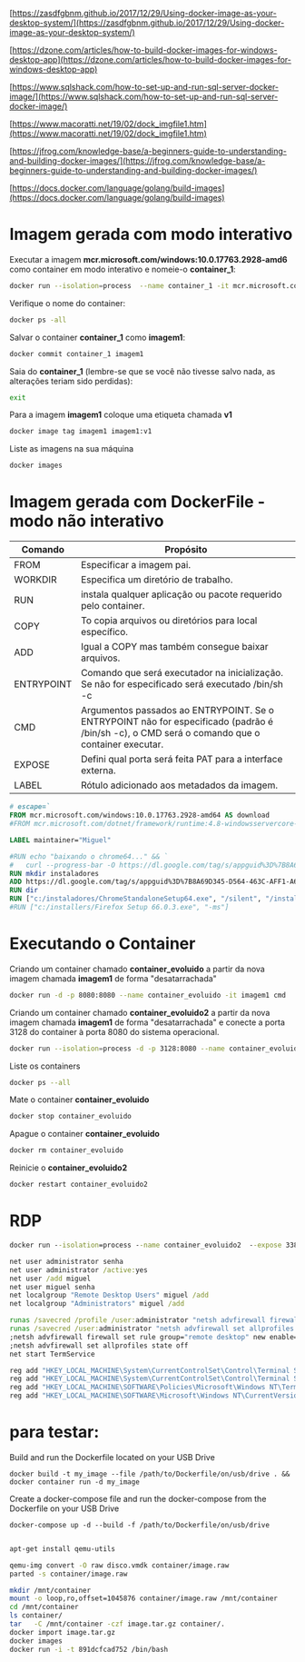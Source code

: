 [https://zasdfgbnm.github.io/2017/12/29/Using-docker-image-as-your-desktop-system/](https://zasdfgbnm.github.io/2017/12/29/Using-docker-image-as-your-desktop-system/)

[https://dzone.com/articles/how-to-build-docker-images-for-windows-desktop-app](https://dzone.com/articles/how-to-build-docker-images-for-windows-desktop-app)

[https://www.sqlshack.com/how-to-set-up-and-run-sql-server-docker-image/](https://www.sqlshack.com/how-to-set-up-and-run-sql-server-docker-image/)

[https://www.macoratti.net/19/02/dock_imgfile1.htm](https://www.macoratti.net/19/02/dock_imgfile1.htm)

[https://jfrog.com/knowledge-base/a-beginners-guide-to-understanding-and-building-docker-images/](https://jfrog.com/knowledge-base/a-beginners-guide-to-understanding-and-building-docker-images/)

[https://docs.docker.com/language/golang/build-images](https://docs.docker.com/language/golang/build-images)

# Imagem gerada com modo interativo

Executar a imagem **mcr.microsoft.com/windows:10.0.17763.2928-amd6** como container em modo interativo e nomeie-o **container_1**:
```bash
docker run --isolation=process  --name container_1 -it mcr.microsoft.com/windows:10.0.17763.2928-amd6 cmd
```

Verifique o nome do container:
```bash
docker ps -all
```

Salvar o container **container_1** como **imagem1**:
```bash
docker commit container_1 imagem1
```

Saia do **container_1** (lembre-se que se você não tivesse salvo nada, as alterações teriam sido perdidas):
```bash
exit
```

Para a imagem **imagem1** coloque uma etiqueta chamada **v1**
```bash
docker image tag imagem1 imagem1:v1
```

Liste as imagens na sua máquina
```
docker images
```

# Imagem gerada com DockerFile - modo não interativo 

| Comando    	| Propósito                                                                                                                                      	|
|------------	|------------------------------------------------------------------------------------------------------------------------------------------------	|
| FROM       	| Especificar a imagem pai.                                                                                                                      	|
| WORKDIR    	| Especifica um diretório de trabalho.                                                                                                           	|
| RUN        	|  instala qualquer aplicação ou pacote requerido pelo container.                                                                                	|
| COPY       	| To copia arquivos ou diretórios para local específico.                                                                                         	|
| ADD        	|  Igual a COPY mas também consegue baixar arquivos.                                                                                             	|
| ENTRYPOINT 	|  Comando que será executador na inicialização. Se não for especificado será executado /bin/sh -c                                               	|
| CMD        	|  Argumentos passados ao ENTRYPOINT. Se o ENTRYPOINT não for especificado (padrão é /bin/sh -c), o CMD será o comando que o container executar. 	|
| EXPOSE     	|  Defini qual porta será feita PAT para a interface externa.                                                                                    	|
| LABEL      	|  Rótulo adicionado aos metadados da imagem.                                                                                                    	|


```dockerfile
# escape=`
FROM mcr.microsoft.com/windows:10.0.17763.2928-amd64 AS download
#FROM mcr.microsoft.com/dotnet/framework/runtime:4.8-windowsservercore-ltsc2019

LABEL maintainer="Miguel"

#RUN echo "baixando o chrome64..." && `
#	curl --progress-bar -O https://dl.google.com/tag/s/appguid%3D%7B8A69D345-D564-463C-AFF1-A69D9E530F96%7D%26iid%3D%7B4549E3D4-D0C4-1201-C4B3-39A7175143AB%7D%26lang%3Den%26browser%3D3%26usagestats%3D0%26appname%3DGoogle%2520Chrome%26needsadmin%3Dprefers%26ap%3Dx64-stable-statsdef_1%26installdataindex%3Dempty/chrome/install/ChromeStandaloneSetup64.exe  
RUN mkdir instaladores
ADD https://dl.google.com/tag/s/appguid%3D%7B8A69D345-D564-463C-AFF1-A69D9E530F96%7D%26iid%3D%7B4549E3D4-D0C4-1201-C4B3-39A7175143AB%7D%26lang%3Den%26browser%3D3%26usagestats%3D0%26appname%3DGoogle%2520Chrome%26needsadmin%3Dprefers%26ap%3Dx64-stable-statsdef_1%26installdataindex%3Dempty/chrome/install/ChromeStandaloneSetup64.exe /instaladores/
RUN dir
RUN ["c:/instaladores/ChromeStandaloneSetup64.exe", "/silent", "/install"]
#RUN ["c:/installers/Firefox Setup 66.0.3.exe", "-ms"]
```

# Executando o Container

Criando um container chamado **container_evoluido** a partir da nova imagem chamada **imagem1** de forma "desatarrachada"

```bash
docker run -d -p 8080:8080 --name container_evoluido -it imagem1 cmd
```

Criando um container chamado **container_evoluido2** a partir da nova imagem chamada **imagem1** de forma "desatarrachada" e conecte a porta 3128 do container à porta 8080 do sistema operacional.

```bash
docker run --isolation=process -d -p 3128:8080 --name container_evoluido2 -it imagem1 cmd
```

Liste os containers 
```bash
docker ps --all
```

Mate o container **container_evoluido**
```bash
docker stop container_evoluido
```

Apague o container **container_evoluido**
```bash
docker rm container_evoluido
```

Reinicie o **container_evoluido2**
```bash
docker restart container_evoluido2
```

# RDP
```cmd
docker run --isolation=process --name container_evoluido2  --expose 3389 --publish 3390:3389 -it imagem1:v1 cmd

net user administrator senha
net user administrator /active:yes
net user /add miguel
net user miguel senha
net localgroup "Remote Desktop Users" miguel /add
net localgroup "Administrators" miguel /add

runas /savecred /profile /user:administrator "netsh advfirewall firewall set rule group=\"remote desktop\" new enable=yes"
runas /savecred /user:administrator "netsh advfirewall set allprofiles state off"
;netsh advfirewall firewall set rule group="remote desktop" new enable=yes
;netsh advfirewall set allprofiles state off
net start TermService

reg add "HKEY_LOCAL_MACHINE\System\CurrentControlSet\Control\Terminal Server"                            /v fDenyTSConnections           /t REG_DWORD /f /d 0
reg add "HKEY_LOCAL_MACHINE\System\CurrentControlSet\Control\Terminal Server"                            /v TemporaryALiC                /t REG_DWORD /f /d 1
reg add "HKEY_LOCAL_MACHINE\SOFTWARE\Policies\Microsoft\Windows NT\Terminal Services"                    /v fAllowUnlistedRemotePrograms /t REG_DWORD /f /d 1
reg add "HKEY_LOCAL_MACHINE\SOFTWARE\Microsoft\Windows NT\CurrentVersion\Terminal Server\TSAppAllowList" /v fDisabledAllowList           /t REG_DWORD /f /d 1
```

# para testar:
Build and run the Dockerfile located on your USB Drive
```
docker build -t my_image --file /path/to/Dockerfile/on/usb/drive . && docker container run -d my_image
```

Create a docker-compose file and run the docker-compose from the Dockerfile on your USB Drive
```
docker-compose up -d --build -f /path/to/Dockerfile/on/usb/drive
```

```bash

apt-get install qemu-utils

qemu-img convert -O raw disco.vmdk container/image.raw
parted -s container/image.raw

mkdir /mnt/container
mount -o loop,ro,offset=1045876 container/image.raw /mnt/container
cd /mnt/container
ls container/
tar   -C /mnt/container -czf image.tar.gz container/.
docker import image.tar.gz
docker images
docker run -i -t 891dcfcad752 /bin/bash

```
